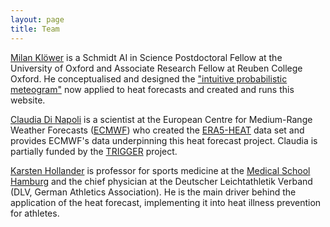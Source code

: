 ```yaml
---
layout: page
title: Team
---
```


[Milan Klöwer](https://milankl.github.io) is a Schmidt AI in Science Postdoctoral
Fellow at the University of Oxford and Associate Research Fellow at
Reuben College Oxford. He conceptualised and designed the
["intuitive probabilistic meteogram"](https://jhepc.github.io/2019/entry_33/index.html)
now applied to heat forecasts and created and runs this website.


[Claudia Di Napoli](https://www.ecmwf.int/en/about/who-we-are/staff-profiles/claudia-di-napoli)
is a scientist at the European Centre for Medium-Range Weather Forecasts
([ECMWF](https://www.ecmwf.int)) who created the
[ERA5-HEAT](https://cds.climate.copernicus.eu/cdsapp#!/dataset/derived-utci-historical)
data set and provides ECMWF's data underpinning this heat forecast project.
Claudia is partially funded by the [TRIGGER](https://project-trigger.eu/) project.


[Karsten Hollander](https://www.medicalschool-hamburg.de/ueber-uns/team/team-fakultaet-medizin/karsten-hollander/)
is professor for sports medicine at the [Medical School Hamburg](https://www.medicalschool-hamburg.de)
and the chief physician at the Deutscher Leichtathletik Verband (DLV, German Athletics Association).
He is the main driver behind the application of the heat forecast, implementing it into
heat illness prevention for athletes.